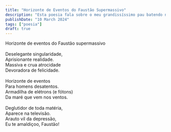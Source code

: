 ```yaml
---
title: "Horizonte de Eventos do Faustão Supermassivo"
description: "Esta poesia fala sobre o meu grandissíssimo pau batendo numa botija de 13 kilos."
publishDate: "10 March 2024"
tags: ["poesia"]
draft: true
---
```


Horizonte de eventos do Faustão supermassivo<br>
<br>
Deselegante singularidade,<br>
Aprisionante realidade.<br>
Massiva e crua atrocidade<br>
Devoradora de felicidade.<br>
<br>
Horizonte de eventos<br>
Para homens desatentos.<br>
Armadilha de elétrons (e fótons)<br>
Da maré que vem nos ventos.<br>
<br>
Deglutidor de toda matéria,<br>
Aparece na televisão.<br>
Arauto vil da depressão,<br>
Eu te amaldiçoo, Faustão!<br>